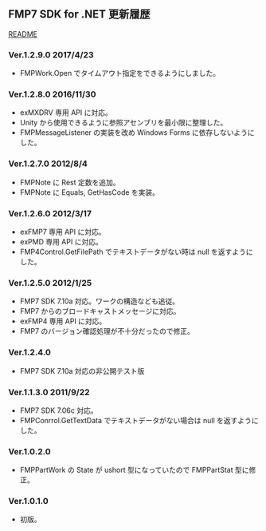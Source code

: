 ## FMP7 SDK for .NET 更新履歴

[README](README.md)

### Ver.1.2.9.0 2017/4/23
* FMPWork.Open でタイムアウト指定をできるようにしました。

### Ver.1.2.8.0 2016/11/30
* exMXDRV 専用 API に対応。
* Unity から使用できるように参照アセンブリを最小限に整理した。
 * FMPMessageListener の実装を改め Windows Forms に依存しないようにした。

### Ver.1.2.7.0 2012/8/4
* FMPNote に Rest 定数を追加。
* FMPNote に Equals, GetHasCode を実装。

### Ver.1.2.6.0 2012/3/17
* exFMP7 専用 API に対応。
* exPMD 専用 API に対応。
* FMP4Control.GetFilePath でテキストデータがない時は null を返すようにした。

### Ver.1.2.5.0 2012/1/25
* FMP7 SDK 7.10a 対応。ワークの構造なども追従。
* FMP7 からのブロードキャストメッセージに対応。
* exFMP4 専用 API に対応。
* FMP7 のバージョン確認処理が不十分だったので修正。

### Ver.1.2.4.0
* FMP7 SDK 7.10a 対応の非公開テスト版

### Ver.1.1.3.0 2011/9/22
* FMP7 SDK 7.06c 対応。
* FMPConrrol.GetTextData でテキストデータがない場合は null を返すようにした。

### Ver.1.0.2.0
* FMPPartWork の State が ushort 型になっていたので FMPPartStat 型に修正。

### Ver.1.0.1.0
* 初版。
